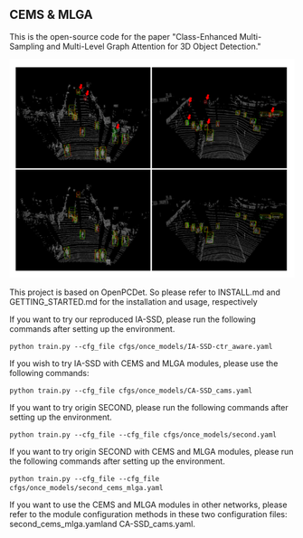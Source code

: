 ## CEMS & MLGA

This is the open-source code for the paper "Class-Enhanced Multi-Sampling and Multi-Level Graph Attention for 3D Object Detection."

![img.png](img.png)

This project is based on OpenPCDet. So please refer to INSTALL.md and GETTING_STARTED.md for the installation and usage, respectively



If you want to try our reproduced IA-SSD, please run the following commands after setting up the environment.
```
python train.py --cfg_file cfgs/once_models/IA-SSD-ctr_aware.yaml 
```
If you wish to try IA-SSD with CEMS and MLGA modules, please use the following commands:
```
python train.py --cfg_file cfgs/once_models/CA-SSD_cams.yaml 
```

[//]: # (The voxel-based code is currently being integrated into the unified project, as it was adapted from the SAFDNet open-source implementation. Please stay tuned for updates.)

If you want to try origin SECOND, please run the following commands after setting up the environment.
```
python train.py --cfg_file --cfg_file cfgs/once_models/second.yaml 
```

If you want to try origin SECOND with CEMS and MLGA modules, please run the following commands after setting up the environment.
```
python train.py --cfg_file --cfg_file cfgs/once_models/second_cems_mlga.yaml 
```

If you want to use the CEMS and MLGA modules in other networks, please refer to the module configuration methods in these two configuration files: second_cems_mlga.yamland CA-SSD_cams.yaml.

